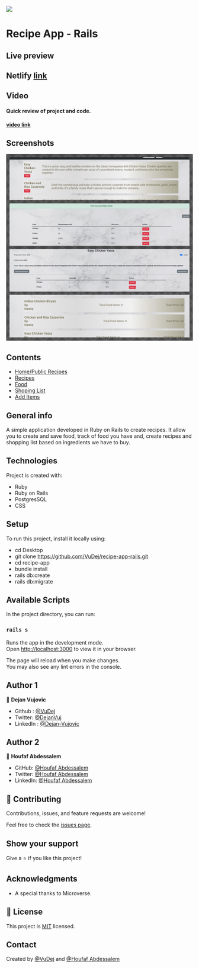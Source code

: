 ![](https://img.shields.io/badge/Microverse-blueviolet)

# Recipe App - Rails

## Live preview
  ## Netlify [link]()

##  Video

#### Quick review of project and  code.
#### [video link](https://drive.google.com/file/d/16cPBUSR1QRhIY9MgrYBN_jzgyt7Q427W/view?usp=sharing)


## Screenshots
![Example screenshot](app/assets/images/screenshot.jpg)

## Contents
* [Home/Public Recipes](#home)
* [Recipes](#missions)
* [Food](#food)
* [Shoping List](#shoping-list)
* [Add Items](#add-items)



## General info
 A simple application developed in Ruby on Rails to create recipes. It allow you to create and save food, track of food you have and, create recipes and  shopping list based on ingredients we have to buy. 

 ## Technologies
Project is created with:
* Ruby
* Ruby on Rails
* PostgresSQL
* CSS

## Setup
To run this project, install it locally using:
- cd Desktop
- git clone https://github.com/VuDej/recipe-app-rails.git
- cd recipe-app
- bundle install
- rails db:create
- rails db:migrate

## Available Scripts

In the project directory, you can run:

### `rails s`

Runs the app in the development mode.\
Open [http://localhost:3000](http://localhost:3000) to view it in your browser.

The page will reload when you make changes.\
You may also see any lint errors in the console.

## Author 1

👤 **Dejan Vujovic**

- Github : [@VuDej](https://github.com/VuDej)
- Twitter: [@DejanVuj](https://twitter.com/DejanVuj)
- LinkedIn : [@Dejan-Vujovic](https://www.linkedin.com/in/dejan-vujovic-5a0672225/)

## Author 2


👤 **Houfaf Abdessalem**

- GitHub: [@Houfaf Abdessalem](https://github.com/abdessalem1998)
- Twitter: [@Houfaf Abdessalem](https://twitter.com/HAbdssalem)
- LinkedIn: [@Houfaf Abdessalem](https://www.linkedin.com/in/houfafabdessalem/)


## 🤝 Contributing

Contributions, issues, and feature requests are welcome!

Feel free to check the [issues page](https://github.com/VuDej/recipe-app-rails/issues/1).

## Show your support

Give a ⭐️ if you like this project!

## Acknowledgments

- A special thanks to Microverse.

## 📝 License

This project is [MIT](LICENSE) licensed.

## Contact
Created by [@VuDej](https://github.com/VuDej) and [@Houfaf Abdessalem](https://github.com/abdessalem1998)
